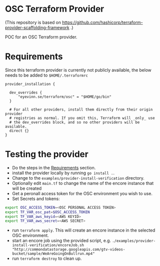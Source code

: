 # OSC Terraform Provider
(This repository is based on https://github.com/hashicorp/terraform-provider-scaffolding-framework .)

POC for an OSC Terraform provider.

# Requirements

Since this terraform provider is currently not publicly available, the below needs to be added to `$HOME/.terraformrc`

```
provider_installation {

  dev_overrides {
      "eyevinn.se/terraform/osc" = "$HOME/go/bin"
  }

  # For all other providers, install them directly from their origin provider
  # registries as normal. If you omit this, Terraform will _only_ use
  # the dev_overrides block, and so no other providers will be available.
  direct {}
}

```


# Testing the provider

* Do the steps in the [Requirements](#requirements) section.
* install the provider locally by running `go install .`.
* Change to the `examples/provider-install-verification` directory.
* Optionally edit `main.tf` to change the name of the encore instance that will be created
* Get a peronall access token for the OSC environment you wish to use.
* Set Secrets and tokens:
```sh
export OSC_ACCESS_TOKEN=<OSC PERSONAL ACCESS TOKEN>
export TF_VAR_osc_pat=$OSC_ACCESS_TOKEN
export TF_VAR_aws_keyid=<AWS KEYID>
export TF_VAR_aws_secret=<AWS SECRET>
```
* run `terraform apply`. This will create an encore instance in the selected OSC environment.
* start an encore job using the provided script, e.g. `./examples/provider-install-verification/encoreJob.sh "http://commondatastorage.googleapis.com/gtv-videos-bucket/sample/WeAreGoingOnBullrun.mp4"`
* run `terraform destroy` to clean up.

